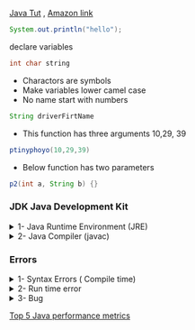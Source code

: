 
[Java Tut](https://ocw.mit.edu/courses/electrical-engineering-and-computer-science/6-092-introduction-to-programming-in-java-january-iap-2010/index.htm)
, [Amazon link ](https://www.awseducate.com/signin/SiteLogin)
```java
System.out.println("hello");
```
declare variables
```java
int char string 
```
* Charactors are symbols
* Make variables lower camel case 
* No name start with numbers
```java
String driverFirtName
```
* This function has three arguments 10,29, 39
```java
ptinyphoyo(10,29,39)
```
* Below function has two parameters
```java
p2(int a, String b) {}
```

### JDK Java Development Kit

  <details>
           <summary>1- Java Runtime Environment (JRE) </summary>
             <p>* JRE includes the code behind all the variable types and built-in functions ex. the println() function. It also include a Java Virtual Machine (JVM) which allow to java run on all platforms. So many computers have installed JRE to be run java on applications.</p>
         </details>
 <details>
           <summary>2- Java Compiler (javac) </summary>
           <p>* To develop a program we need java compilor. A compilor is a special type of program it translate code in a particular language into a form that computer understand. Computers at most basic level only react to electronic signals in 0,1. For example main compiler for java is javac. Javac read java program and convert it to bytecode. Then this bytecode get passed into JVM which does the final translation step</p>
         </details>

### Errors

<details>
           <summary>1- Syntax Errors ( Compile time) </summary>
             <p> Violation of Java grammatical rules and will not even compile</p>
        
 </details>
 <details>
           <summary>2- Run time error </summary>
             <p> Happen when program run like devide a number by zero or ran out of index </p>
        
 </details>
  <details>
           <summary>3- Bug </summary>
             <p>not like compile error has syntax error and not like run time error cause crashing, it just has logic error </p>
       
 </details> 


 [Top 5 Java performance metrics](http://info.appdynamics.com/rs/031-WIX-618/images/AppD-ebook-top-5-java-performance.pdf)
